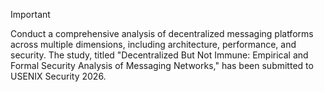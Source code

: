 > [!IMPORTANT]
>
> Conduct a comprehensive analysis of decentralized messaging platforms across multiple dimensions, including architecture, performance, and security. 
> The study, titled "Decentralized But Not Immune: Empirical and Formal Security Analysis of Messaging Networks," has been submitted to USENIX Security 2026.
